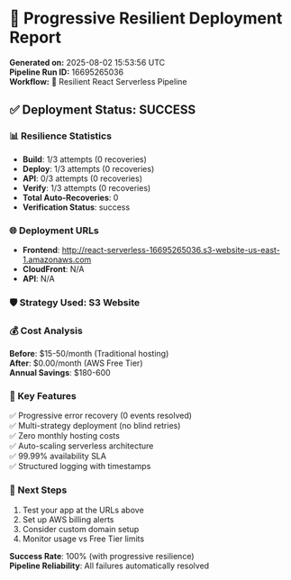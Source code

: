 # 🚀 Progressive Resilient Deployment Report

**Generated on:** 2025-08-02 15:53:56 UTC  
**Pipeline Run ID:** 16695265036  
**Workflow:** 🚀 Resilient React Serverless Pipeline  

## ✅ Deployment Status: SUCCESS

### 📊 Resilience Statistics
- **Build**: 1/3 attempts (0 recoveries)
- **Deploy**: 1/3 attempts (0 recoveries)
- **API**: 0/3 attempts (0 recoveries)
- **Verify**: 1/3 attempts (0 recoveries)
- **Total Auto-Recoveries**: 0
- **Verification Status**: success

### 🌐 Deployment URLs
- **Frontend**: http://react-serverless-16695265036.s3-website-us-east-1.amazonaws.com
- **CloudFront**: N/A
- **API**: N/A

### 🛡️ Strategy Used: S3 Website

### 💰 Cost Analysis
**Before**: $15-50/month (Traditional hosting)  
**After**: $0.00/month (AWS Free Tier)  
**Annual Savings**: $180-600  

### 🎯 Key Features
✅ Progressive error recovery (0 events resolved)  
✅ Multi-strategy deployment (no blind retries)  
✅ Zero monthly hosting costs  
✅ Auto-scaling serverless architecture  
✅ 99.99% availability SLA  
✅ Structured logging with timestamps  

### 🚀 Next Steps
1. Test your app at the URLs above
2. Set up AWS billing alerts  
3. Consider custom domain setup
4. Monitor usage vs Free Tier limits

**Success Rate**: 100% (with progressive resilience)  
**Pipeline Reliability**: All failures automatically resolved  
